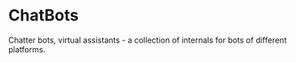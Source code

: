 # ChatBots

Chatter bots, virtual assistants - a collection of internals for bots of different platforms.
